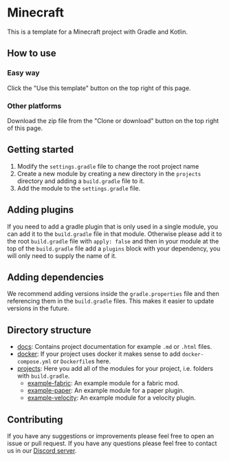 # Minecraft

This is a template for a Minecraft project with Gradle and Kotlin.

## How to use

### Easy way

Click the "Use this template" button on the top right of this page.

### Other platforms

Download the zip file from the "Clone or download" button on the top right of this page.

## Getting started

1. Modify the `settings.gradle` file to change the root project name
2. Create a new module by creating a new directory in the `projects` directory and adding a `build.gradle` file to it.
3. Add the module to the `settings.gradle` file.

## Adding plugins

If you need to add a gradle plugin that is only used in a single module, you can add it to the `build.gradle` file in that module. Otherwise please add it to the root `build.gradle` file with `apply: false` and then in your module at the top of the `build.gradle` file add a `plugins` block with your dependency, you will only need to supply the name of it.

## Adding dependencies

We recommend adding versions inside the `gradle.properties` file and then referencing them in the `build.gradle` files. This makes it easier to update versions in the future.

## Directory structure

- [docs](/docs): Contains project documentation for example `.md` or `.html` files.
- [docker](/docker): If your project uses docker it makes sense to add `docker-compose.yml` or `Dockerfile`s here.
- [projects](/projects): Here you add all of the modules for your project, i.e. folders with `build.gradle`.
  - [example-fabric](/projects/example-fabric): An example module for a fabric mod.
  - [example-paper](/projects/example-paper): An example module for a paper plugin.
  - [example-velocity](/projects/example-velocity): An example module for a velocity plugin.

## Contributing

If you have any suggestions or improvements please feel free to open an issue or pull request. If you have any questions please feel free to contact us in our [Discord server](https://discord.gg/VgbRfxkPeD).
